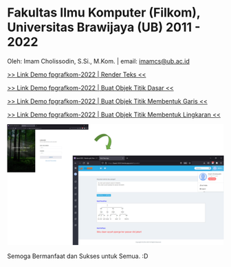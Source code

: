 # Fakultas Ilmu Komputer (Filkom), Universitas Brawijaya (UB) 2011 - 2022
Oleh: Imam Cholissodin, S.Si., M.Kom. | email: imamcs@ub.ac.id

[>> Link Demo fpgrafkom-2022 | Render Teks <<](https://grafkomku.pythonanywhere.com/fphome)

[>> Link Demo fpgrafkom-2022 | Buat Objek Titik Dasar <<](https://grafkomku.pythonanywhere.com/titik)

[>> Link Demo fpgrafkom-2022 | Buat Objek Titik Membentuk Garis <<](https://grafkomku.pythonanywhere.com/titik2)

[>> Link Demo fpgrafkom-2022 | Buat Objek Titik Membentuk Lingkaran <<](https://grafkomku.pythonanywhere.com/titik3)

![image](https://raw.githubusercontent.com/imamcs19/fpasd-2022/main/fppredict.png)

Semoga Bermanfaat dan Sukses untuk Semua. :D
